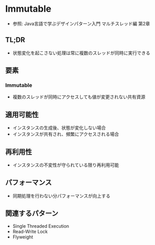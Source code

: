 # Immutable
- 参照: Java言語で学ぶデザインパターン入門 マルチスレッド編 第2章

## TL;DR
- 状態変化を起こさない処理は常に複数のスレッドが同時に実行できる

## 要素
### Immutable
- 複数のスレッドが同時にアクセスしても値が変更されない共有資源

## 適用可能性
- インスタンスの生成後、状態が変化しない場合
- インスタンスが共有され、頻繁にアクセスされる場合

## 再利用性
- インスタンスの不変性が守られている限り再利用可能

## パフォーマンス
- 同期処理を行わない分パフォーマンスが向上する

## 関連するパターン
- Single Threaded Execution
- Read-Write Lock
- Flyweight
